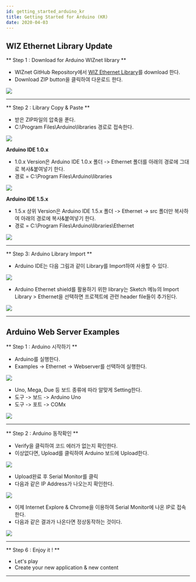 ```yaml
---
id: getting_started_arduino_kr
title: Getting Started for Arduino (KR)
date: 2020-04-03
---
```


## WIZ Ethernet Library Update

** Step 1 : Download for Arduino WIZnet library **

  - WIZnet GitHub Repository에서 [WIZ Ethernet
    Library](https://github.com/Wiznet/WIZ_Ethernet_Library)를 download
    한다.
  - Download ZIP button을 클릭하여 다운로드 한다.

![](/img/osh/w5500_ethernet_shield/library_down.png)

-----

** Step 2 : Library Copy & Paste **

  - 받은 ZIP파일의 압축을 푼다.
  - C:\\Program Files\\Arduino\\libraries 경로로 접속한다.

![](/img/osh/w5500_ethernet_shield/folder_3.png)

**Arduino IDE 1.0.x**

  - 1.0.x Version은 Arduino IDE 1.0.x 폴더 -\> Ethernet 폴더를 아래의 경로에 그대로
    복사&붙여넣기 한다.
  - 경로 = C:\\Program Files\\Arduino\\libraries

![](/img/osh/w5500_ethernet_shield/folder_1.png)

**Arduino IDE 1.5.x**

  - 1.5.x 상위 Version은 Arduino IDE 1.5.x 폴더 -\> Ethernet -\> src 폴더만 복사하여
    아래의 경로에 복사&붙여넣기 한다.
  - 경로 = C:\\Program Files\\Arduino\\libraries\\Ethernet

![](/img/osh/w5500_ethernet_shield/folder_2.png)

-----

** Step 3: Arduino Library Import **

  - Arduino IDE는 다음 그림과 같이 Library를 Import하여 사용할 수 있다.

![](/img/osh/w5500_ethernet_shield/getting3-1.png)

  - Arduino Ethernet shield를 활용하기 위한 library는 Sketch 메뉴의 Import Library
    \> Ethernet을 선택하면 프로젝트에 관련 header file들이 추가된다.

![](/img/osh/w5500_ethernet_shield/getting3-2.png)

-----

## Arduino Web Server Examples

** Step 1 : Arduino 시작하기 **

  - Arduino를 실행한다.
  - Examples -\> Ethernet -\> Webserver를 선택하여 실행한다.

![](/img/osh/w5500_ethernet_shield/getting4.png)

  - Uno, Mega, Due 등 보드 종류에 따라 알맞게 Setting한다.
  - 도구 -\> 보드 -\> Arduino Uno
  - 도구 -\> 포트 -\> COMx

![](/img/osh/w5500_ethernet_shield/getting5.png)

-----

** Step 2 : Arduino 동작확인 **

  - Verify을 클릭하여 코드 에러가 없는지 확인한다.
  - 이상없다면, Upload를 클릭하여 Arduino 보드에 Upload한다.

![](/img/osh/w5500_ethernet_shield/getting6.png)

  - Upload완료 후 Serial Monitor를 클릭
  - 다음과 같은 IP Address가 나오는지 확인한다.

![](/img/osh/w5500_ethernet_shield/getting7.png)

  - 이제 Internet Explore & Chrome을 이용하여 Serial Monitor에 나온 IP로 접속한다.
  - 다음과 같은 결과가 나온다면 정상동작하는 것이다.

![](/img/osh/w5500_ethernet_shield/getting8.png)

-----

** Step 6 : Enjoy it \! **

  - Let's play
  - Create your new application & new content

-----